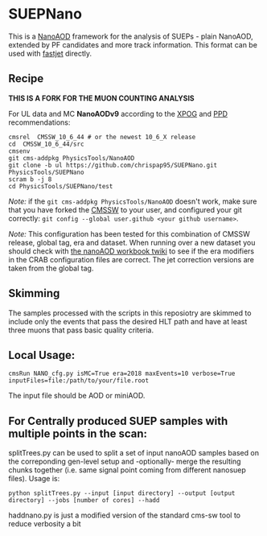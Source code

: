 # SUEPNano

This is a [NanoAOD](https://twiki.cern.ch/twiki/bin/view/CMSPublic/WorkBookNanoAOD) framework for the analysis of SUEPs - plain NanoAOD, extended by PF candidates and more track information. 
This format can be used with [fastjet](http://fastjet.fr) directly.

## Recipe

**THIS IS A FORK FOR THE MUON COUNTING ANALYSIS**

For UL data and MC **NanoAODv9** according to the [XPOG](https://gitlab.cern.ch/cms-nanoAOD/nanoaod-doc/-/wikis/Releases/NanoAODv9) and [PPD](https://twiki.cern.ch/twiki/bin/viewauth/CMS/PdmVAnalysisSummaryTable) recommendations:

```
cmsrel  CMSSW_10_6_44 # or the newest 10_6_X release
cd  CMSSW_10_6_44/src
cmsenv
git cms-addpkg PhysicsTools/NanoAOD
git clone -b ul https://github.com/chrispap95/SUEPNano.git PhysicsTools/SUEPNano
scram b -j 8
cd PhysicsTools/SUEPNano/test
```

*Note:* if the `git cms-addpkg PhysicsTools/NanoAOD` doesn't work, make sure that you have forked the [CMSSW](https://github.com/cms-sw/cmssw) to your user, and configured your git correctly: `git config --global user.github <your github username>`.

*Note:* This configuration has been tested for this combination of CMSSW release, global tag, era and dataset. When running over a new dataset you should check with [the nanoAOD workbook twiki](https://twiki.cern.ch/twiki/bin/view/CMSPublic/WorkBookNanoAOD#Running_on_various_datasets_from) to see if the era modifiers in the CRAB configuration files are correct. The jet correction versions are taken from the global tag.


## Skimming

The samples processed with the scripts in this reposiotry are skimmed to include only the events that pass the desired HLT path and have at least three muons that pass basic quality criteria.


## Local Usage:
```
cmsRun NANO_cfg.py isMC=True era=2018 maxEvents=10 verbose=True inputFiles=file:/path/to/your/file.root
```
The input file should be AOD or miniAOD.

## For Centrally produced SUEP samples with multiple points in the scan:

splitTrees.py can be used to split a set of input nanoAOD samples based on the correponding gen-level setup and -optionally- merge the resulting chunks together (i.e. same signal point coming from different nanosuep files). Usage is:

```
python splitTrees.py --input [input directory] --output [output directory] --jobs [number of cores] --hadd 
```

haddnano.py is just a modified version of the standard cms-sw tool to reduce verbosity a bit


